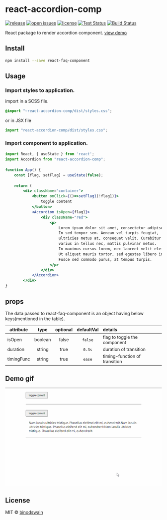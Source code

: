 # react-accordion-comp

[![release](https://badgen.net/npm/v/react-accordion-comp)](https://www.npmjs.com/package/react-accordion-comp)
[![open issues](https://badgen.net/github/open-issues/binodswain/react-accordion-comp)](https://github.com/binodswain/react-accordion-comp/issues)
[![license](https://badgen.net/github/license/binodswain/react-accordion-comp)](https://github.com/binodswain/react-accordion-comp/blob/master/LICENSE)
[![Test Status](https://github.com/binodswain/react-accordion-comp/workflows/Test/badge.svg)](https://github.com/binodswain/react-accordion-comp/actions?query=workflow%3ATest)
[![Build Status](https://github.com/binodswain/react-accordion-comp/workflows/Build/badge.svg)](https://github.com/binodswain/react-accordion-comp/actions?query=workflow%3ABuild)

React package to render accordion component.
[view demo](https://binodswain.github.io/react-accordion-comp/)

## Install

```bash
npm install --save react-faq-component
```

## Usage

### Import styles to application.

import in a SCSS file.

```scss
@import "~react-accordion-comp/dist/styles.css";
```

or in JSX file

```jsx
import "react-accordion-comp/dist/styles.css";
```

### Import component to application.

```jsx
import React, { useState } from 'react';
import Accordion from "react-accordion-comp";

function App() {
    const [flag, setFlag] = useState(false);

    return (
        <div className="container">
            <button onClick={()=>setFlag1(!flag1)}>
                toggle content
            </button>
            <Accordion isOpen={flag1}>
                <div className="red">
                    <p>
                        Lorem ipsum dolor sit amet, consectetur adipiscing elit.
                        In sed tempor sem. Aenean vel turpis feugiat,
                        ultricies metus at, consequat velit. Curabitur est nibh,
                        varius in tellus nec, mattis pulvinar metus.
                        In maximus cursus lorem, nec laoreet velit eleifend vel.
                        Ut aliquet mauris tortor, sed egestas libero interdum vitae.
                        Fusce sed commodo purus, at tempus turpis.
                    </p>
                </div>
            </Accordion>
        </div>
}
```

## props

The data passed to react-faq-component is an object having below keys(mentioned in the table).

| attribute  |  type   | optional | defaultVal | details                       |
| ---------- | :-----: | :------: | :--------: | :---------------------------- |
| isOpen     | boolean |  false   |  `false`   | flag to toggle the component  |
| duration   | string  |   true   |   `0.3s`   | duration of transition        |
| timingFunc | string  |   true   |   `ease`   | timing-function of transition |

## Demo gif

![Screenshot 1](/example/accordion.gif?raw=true "demo gif")

## License

MIT © [binodswain](https://github.com/binodswain)
